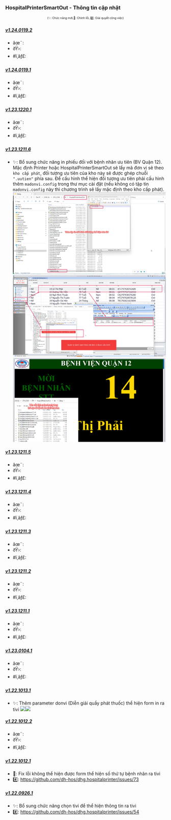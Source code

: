 ﻿### HospitalPrinterSmartOut - Thông tin cập nhật

<div align="center" style="font-size:xx-small">(✨: Chức năng mới,🐛: Chỉnh lỗi, #️⃣: Giải quyết công việc) </div>

##### [v1.24.0119.2]()

-  âœ¨:
-  ðŸ›:
-  #ï¸âƒ£:

##### [v1.24.0119.1]()

-  âœ¨:
-  ðŸ›:
-  #ï¸âƒ£:

##### [v1.23.1220.1]()

-  âœ¨:
-  ðŸ›:
-  #ï¸âƒ£:

##### [v1.23.1211.6]()

- ✨: Bổ sung chức năng in phiếu đối với bệnh nhân ưu tiên (BV Quận 12). Mặc định Printer hoặc HospitalPrinterSmartOut sẽ lấy mã đơn vị sẽ theo `kho cấp phát`, đối tượng ưu tiên của kho này sẽ được ghép chuỗi `".uutien"` phía sau. Để cấu hình thể hiện đối tượng ưu tiên phải cấu hình thêm `madonvi.config` trong thư mục cài đặt (nếu không có tập tin `madonvi.config` này thì chương trình sẽ lấy mặc định theo kho cấp phát). ![Alt text](../MoTaThayDoi/Outtv/madonvi-config-00.png)![Alt text](../MoTaThayDoi/Outtv/madonvi-config-01.png)![Alt text](../MoTaThayDoi/Outtv/madonvi-config-02.png)

##### [v1.23.1211.5]()

-  âœ¨:
-  ðŸ›:
-  #ï¸âƒ£:

##### [v1.23.1211.4]()

-  âœ¨:
-  ðŸ›:
-  #ï¸âƒ£:

##### [v1.23.1211.3]()

-  âœ¨:
-  ðŸ›:
-  #ï¸âƒ£:

##### [v1.23.1211.2]()

-  âœ¨:
-  ðŸ›:
-  #ï¸âƒ£:

##### [v1.23.1211.1]()

-  âœ¨:
-  ðŸ›:
-  #ï¸âƒ£:

##### [v1.23.0104.1]()

-  âœ¨:
-  ðŸ›:
-  #ï¸âƒ£:

##### [v1.22.1013.1]()

-  ✨: Thêm parameter donvi (Diễn giải quầy phát thuốc) thể hiện form in ra tivi ![](../MoTaThayDoi/Outtv/ThemPara-donvi-01.png)![](../MoTaThayDoi/Outtv/ThemPara-donvi-02.png)

##### [v1.22.1012.2]()

-  âœ¨:
-  ðŸ›:
-  #ï¸âƒ£:

##### [v1.22.1012.1]()

-  🐛: Fix lỗi không thể hiện được form thể hiện số thứ tự bệnh nhân ra tivi
-  #️⃣: https://github.com/dh-hos/dhg.hospitalprinter/issues/73

##### [v1.22.0926.1]()

-  ✨: Bổ sung chức năng chọn tivi để thể hiện thông tin ra tivi
-  #️⃣: https://github.com/dh-hos/dhg.hospitalprinter/issues/54
